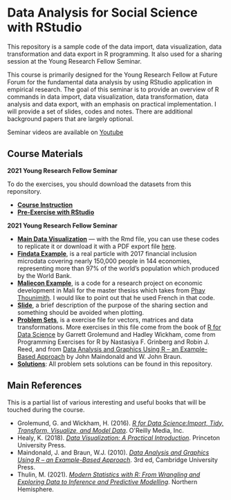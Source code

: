 # Data Analysis for Social Science with RStudio

This repository is a sample code of the data import, data visualization, data transformation and data export in R programming. It also used for a sharing session at the Young Research Fellow Seminar. 

This course is primarily designed for the Young Research Fellow at Future Forum for the fundamental data analysis by using RStudio application in empirical research. The goal of this seminar is to provide an overview of R commands in data import, data visualization, data transformation, data analysis and data export, with an emphasis on practical implementation. I will provide a set of slides, codes and notes. There are additional background papers that are largely optional.

Seminar videos are available on [Youtube](https://youtu.be/cu5lMc4TEyg)



## Course Materials 
**2021 Young Research Fellow Seminar**

To do the exercises, you should download the datasets from this reponsitory. 
* [**Course Instruction**](https://github.com/nithkosal/DataAnalysis/blob/main/Instruction/CourseInstruction.pdf)
* [**Pre-Exercise with RStudio**](https://github.com/nithkosal/DataAnalysis/blob/main/Excercise/Codes/Exercise.pdf)

**2021 Young Research Fellow Seminar**
* [**Main Data Visualization**](https://github.com/nithkosal/DataAnalysis/blob/main/Excercise/Codes/DataVisualization.Rmd) — with the Rmd file, you can use these codes to replicate it or download it with a PDF export file [here](https://github.com/nithkosal/DataVisualization/blob/main/Excercise/Codes/DataVisualization.pdf). 
* [**Findata Example**](https://github.com/nithkosal/DataAnalysis/blob/main/Excercise/Codes/Findata.R), is a real particle with 2017 financial inclusion microdata covering nearly 150,000 people in 144 economies, representing more than 97% of the world’s population which produced by the World Bank.
* [**Maliecon Example**](https://github.com/nithkosal/DataAnalysis/blob/main/Excercise/Codes/maliecon.R), is a code for a research project on economic development in Mali for the master thesiss which takes from [Phay Thounimith](https://github.com/nimithphay). I would like to point out that he used French in that code.
* [**Slide**](https://github.com/nithkosal/DataVisualization/blob/main/Slides/Slide.pdf), a brief description of the purpose of the sharing section and something should be avoided when plotting.
* [**Problem Sets**](https://github.com/nithkosal/DataAnalysis/blob/main/Excercise/Codes/Problemsets.pdf), is a exercise file for vectors, matrices and data transformations. More exercises in this file come from the book of [R for Data Science](https://r4ds.had.co.nz/index.html) by Garrett Grolemund and Hadley Wickham, come from Programming Exercises for R by Nastasiya F. Grinberg and Robin J. Reed, and from [Data Analysis and Graphics Using R – an Example-Based Approach](https://maths-people.anu.edu.au/~johnm/r-book/daagur3.html) by John Maindonald and W. John Braun.  
* [**Solutions**](https://github.com/nithkosal/DataAnalysis/tree/main/Excercise/Codes): All problem sets solutions can be found in this repository.

## Main References
This is a partial list of various interesting and useful books that will be touched during the course.

- Grolemund, G. and Wickham, H. (2016). [_R for Data Science:Import, Tidy, Transform, Visualize, and Model Data_](https://r4ds.had.co.nz/). O'Reilly Media, Inc.
- Healy, K. (2018). [_Data Visualization: A Practical Introduction_](https://socviz.co/). Princeton University Press.
- Maindonald, J. and Braun, W.J. (2010). [_Data Analysis and Graphics Using R – an Example-Based Approach_](https://maths-people.anu.edu.au/~johnm/r-book/daagur3.html). 3rd ed, Cambridge University Press.  
- Thulin, M. (2021). [_Modern Statistics with R: From Wrangling and Exploring Data to Inference and Predictive Modelling_](http://modernstatisticswithr.com/). Northern Hemisphere. 
